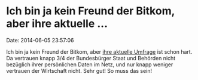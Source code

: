 Ich bin ja kein Freund der Bitkom, aber ihre aktuelle \...
==========================================================

Date: 2014-06-05 23:57:06

Ich bin ja kein Freund der Bitkom, aber [ihre aktuelle
Umfrage](http://www.bitkom.org/de/presse/8477_79564.aspx) ist schon
hart. Da vertrauen knapp 3/4 der Bundesbürger Staat und Behörden nicht
bezüglich ihrer persönlichen Daten im Netz, und nur knapp weniger
vertrauen der Wirtschaft nicht. Sehr gut! So muss das sein!
